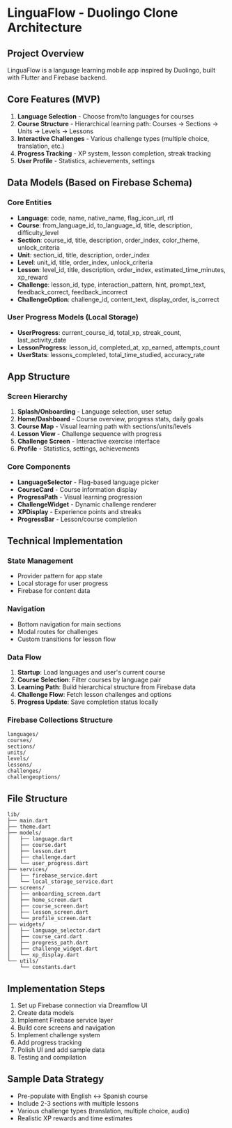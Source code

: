 # LinguaFlow - Duolingo Clone Architecture

## Project Overview
LinguaFlow is a language learning mobile app inspired by Duolingo, built with Flutter and Firebase backend.

## Core Features (MVP)
1. **Language Selection** - Choose from/to languages for courses
2. **Course Structure** - Hierarchical learning path: Courses → Sections → Units → Levels → Lessons
3. **Interactive Challenges** - Various challenge types (multiple choice, translation, etc.)
4. **Progress Tracking** - XP system, lesson completion, streak tracking
5. **User Profile** - Statistics, achievements, settings

## Data Models (Based on Firebase Schema)

### Core Entities
- **Language**: code, name, native_name, flag_icon_url, rtl
- **Course**: from_language_id, to_language_id, title, description, difficulty_level
- **Section**: course_id, title, description, order_index, color_theme, unlock_criteria
- **Unit**: section_id, title, description, order_index
- **Level**: unit_id, title, order_index, unlock_criteria
- **Lesson**: level_id, title, description, order_index, estimated_time_minutes, xp_reward
- **Challenge**: lesson_id, type, interaction_pattern, hint, prompt_text, feedback_correct, feedback_incorrect
- **ChallengeOption**: challenge_id, content_text, display_order, is_correct

### User Progress Models (Local Storage)
- **UserProgress**: current_course_id, total_xp, streak_count, last_activity_date
- **LessonProgress**: lesson_id, completed_at, xp_earned, attempts_count
- **UserStats**: lessons_completed, total_time_studied, accuracy_rate

## App Structure

### Screen Hierarchy
1. **Splash/Onboarding** - Language selection, user setup
2. **Home/Dashboard** - Course overview, progress stats, daily goals
3. **Course Map** - Visual learning path with sections/units/levels
4. **Lesson View** - Challenge sequence with progress
5. **Challenge Screen** - Interactive exercise interface
6. **Profile** - Statistics, settings, achievements

### Core Components
- **LanguageSelector** - Flag-based language picker
- **CourseCard** - Course information display
- **ProgressPath** - Visual learning progression
- **ChallengeWidget** - Dynamic challenge renderer
- **XPDisplay** - Experience points and streaks
- **ProgressBar** - Lesson/course completion

## Technical Implementation

### State Management
- Provider pattern for app state
- Local storage for user progress
- Firebase for content data

### Navigation
- Bottom navigation for main sections
- Modal routes for challenges
- Custom transitions for lesson flow

### Data Flow
1. **Startup**: Load languages and user's current course
2. **Course Selection**: Filter courses by language pair
3. **Learning Path**: Build hierarchical structure from Firebase data
4. **Challenge Flow**: Fetch lesson challenges and options
5. **Progress Update**: Save completion status locally

### Firebase Collections Structure
```
languages/
courses/
sections/
units/
levels/
lessons/
challenges/
challengeoptions/
```

## File Structure
```
lib/
├── main.dart
├── theme.dart
├── models/
│   ├── language.dart
│   ├── course.dart
│   ├── lesson.dart
│   ├── challenge.dart
│   └── user_progress.dart
├── services/
│   ├── firebase_service.dart
│   └── local_storage_service.dart
├── screens/
│   ├── onboarding_screen.dart
│   ├── home_screen.dart
│   ├── course_screen.dart
│   ├── lesson_screen.dart
│   └── profile_screen.dart
├── widgets/
│   ├── language_selector.dart
│   ├── course_card.dart
│   ├── progress_path.dart
│   ├── challenge_widget.dart
│   └── xp_display.dart
└── utils/
    └── constants.dart
```

## Implementation Steps
1. Set up Firebase connection via Dreamflow UI
2. Create data models
3. Implement Firebase service layer
4. Build core screens and navigation
5. Implement challenge system
6. Add progress tracking
7. Polish UI and add sample data
8. Testing and compilation

## Sample Data Strategy
- Pre-populate with English ↔ Spanish course
- Include 2-3 sections with multiple lessons
- Various challenge types (translation, multiple choice, audio)
- Realistic XP rewards and time estimates